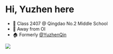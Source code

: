# Hi, Yuzhen here

- :school: Class 2407 @ Qingdao No.2 Middle School
- :wave: Away from OI
- :house: Formerly [@YuzhenQin](https://github.com/YuzhenQin)

![](https://static.fsf.org/nosvn/associate/crm/6704216.png)
